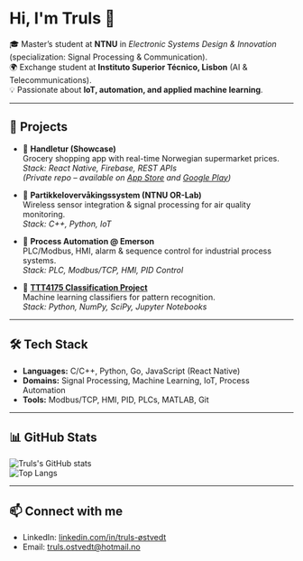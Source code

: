 # Hi, I'm Truls 👋

🎓 Master’s student at **NTNU** in *Electronic Systems Design & Innovation* (specialization: Signal Processing & Communication).  
🌍 Exchange student at **Instituto Superior Técnico, Lisbon** (AI & Telecommunications).  
💡 Passionate about **IoT, automation, and applied machine learning**.  

---

## 🚀 Projects
- 🔹 **Handletur (Showcase)**  
  Grocery shopping app with real-time Norwegian supermarket prices.  
  *Stack: React Native, Firebase, REST APIs*  
  *(Private repo – available on [App Store](#) and [Google Play](#))*  

- 🔹 **Partikkelovervåkingssystem (NTNU OR-Lab)**  
  Wireless sensor integration & signal processing for air quality monitoring.  
  *Stack: C++, Python, IoT*  

- 🔹 **Process Automation @ Emerson**  
  PLC/Modbus, HMI, alarm & sequence control for industrial process systems.  
  *Stack: PLC, Modbus/TCP, HMI, PID Control*  

- 🔹 **[TTT4175 Classification Project](https://github.com/trulsostvedt/TTT4175-Estimation-Detection-and-Classification)**  
  Machine learning classifiers for pattern recognition.  
  *Stack: Python, NumPy, SciPy, Jupyter Notebooks*  

---

## 🛠️ Tech Stack
- **Languages:** C/C++, Python, Go, JavaScript (React Native)  
- **Domains:** Signal Processing, Machine Learning, IoT, Process Automation  
- **Tools:** Modbus/TCP, HMI, PID, PLCs, MATLAB, Git  

---

## 📊 GitHub Stats
![Truls's GitHub stats](https://github-readme-stats.vercel.app/api?username=trulsostvedt&show_icons=true&theme=tokyonight)  
![Top Langs](https://github-readme-stats.vercel.app/api/top-langs/?username=trulsostvedt&layout=compact&theme=tokyonight)  

---

## 📫 Connect with me
- LinkedIn: [linkedin.com/in/truls-østvedt](https://www.linkedin.com/in/truls-%C3%B8stvedt-78459a263)  
- Email: truls.ostvedt@hotmail.no  
